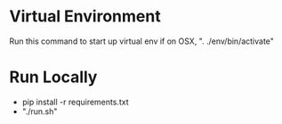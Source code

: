 # Virtual Environment
 Run this command to start up virtual env if on OSX, ". ./env/bin/activate"

# Run Locally

- pip install -r requirements.txt
- "./run.sh"
